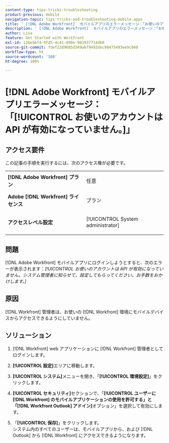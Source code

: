 ```yaml
---
content-type: tips-tricks-troubleshooting
product-previous: mobile
navigation-topic: tips-tricks-and-troubleshooting-mobile-apps
title: ' [!DNL Adobe Workfront]  モバイルアプリのエラーメッセージ：「お使いのアカウントは API が有効になっていません。」'
description: ' [!DNL Adobe Workfront]  モバイルアプリのエラーメッセージ：「お使いのアカウントは API が有効になっていません。」'
author: Lisa
feature: Get Started with Workfront
exl-id: 120e56f4-9fd5-4c41-890e-981937714db0
source-git-commit: fdef22d9685d349a6f9492dec98475493ee9c048
workflow-type: ht
source-wordcount: '168'
ht-degree: 100%

---
```


# [!DNL Adobe Workfront] モバイルアプリエラーメッセージ：「[!UICONTROL お使いのアカウントは API が有効になっていません。]」

## アクセス要件

この記事の手順を実行するには、次のアクセス権が必要です。

<table style="table-layout:auto"> 
 <col> 
 <col> 
 <tbody> 
  <tr> 
   <td role="rowheader"><strong>[!DNL Adobe Workfront] プラン</strong></td> 
   <td> <p> 任意</p> </td> 
  </tr> 
  <tr> 
   <td role="rowheader"><strong>Adobe [!DNL Workfront] ライセンス</strong></td> 
   <td> <p>プラン</p> </td> 
  </tr> 
  <tr> 
   <td role="rowheader"><strong>アクセスレベル設定</strong></td> 
   <td> <p>[!UICONTROL System administrator] </p> </td> 
  </tr> 
 </tbody> 
</table>

## 問題

[!DNL Adobe Workfront] モバイルアプリにログインしようとすると、次のエラーが表示されます：*[!UICONTROL お使いのアカウントは API が有効になっていません。システム管理者に知らせて、設定してもらってください。お手数をおかけします。]*

## 原因

[!DNL Workfront] 管理者は、お使いの [!DNL Workfront] 環境にモバイルデバイスからアクセスできるようにしていません。

## ソリューション

1. [!DNL Workfront] web アプリケーションに [!DNL Workfront] 管理者としてログインします。
1. **[!UICONTROL 設定]**&#x200B;エリアに移動します。
1. **[!UICONTROL システム]**&#x200B;メニューを開き、「**[!UICONTROL 環境設定]**」をクリックします。

1. **[!UICONTROL セキュリティ]**&#x200B;セクションで、「**[!UICONTROL ユーザーに [!DNL Workfront] のモバイルアプリケーションの使用を許可する」と「[!DNL Workfront Outlook] アドイン]**&#x200B;オプション」を選択して有効にします。

1. 「**[!UICONTROL 保存]**」をクリックします。\
   システム内のすべてのユーザーは、モバイルアプリから、および [!DNL Outlook] から [!DNL Workfront] にアクセスできるようになります。
